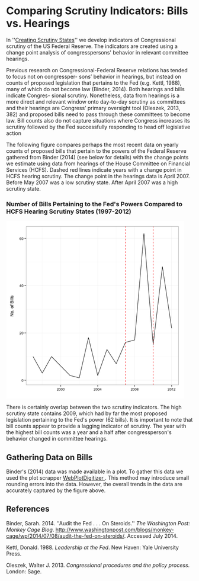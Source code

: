 # Comparing Scrutiny Indicators: Bills vs. Hearings

In ''[Creating Scrutiny States](FedChangePointNote/README.md)'' we develop indicators of Congressional scrutiny of the US Federal Reserve. The indicators are created using a change point analysis of congresspersons' behavior in relevant committee hearings.

Previous research on Congressional-Federal Reserve relations has tended to focus not on congressper- sons’ behavior in hearings, but instead on counts of proposed legislation that pertains to the Fed (e.g. Kettl, 1988), many of which do not become law (Binder, 2014). Both hearings and bills indicate Congres- sional scrutiny. Nonetheless, data from hearings is a more direct and relevant window onto day-to-day scrutiny as committees and their hearings are Congress’ primary oversight tool (Oleszek, 2013, 382) and proposed bills need to pass through these committees to become law. Bill counts also do not capture situations where Congress increases its scrutiny followed by the Fed successfully responding to head off legislative action

The following figure compares perhaps the most recent data on yearly counts of proposed bills that pertain to the powers of the Federal Reserve gathered from Binder (2014) (see below for details) with the change points we estimate using data from hearings of the House Committee on Financial Services (HCFS). Dashed red lines indicate years with a change point in HCFS hearing scrutiny. The change point in the hearings data is April 2007. Before May 2007 was a low scrutiny state. After April 2007 was a high scrutiny state.

### Number of Bills Pertaining to the Fed's Powers Compared to HCFS Hearing Scrutiny States (1997-2012)

[<img src="img/BillsVsHearings.png" align="middle"/>]()

There is certainly overlap between the two scrutiny indicators. The high scrutiny state contains 2009, which had by far the most proposed legislation pertaining to the Fed's power (62 bills). It is important to note that bill counts appear to provide a lagging indicator of scrutiny. The year with the highest bill counts was a year and a half after congressperson's behavior changed in committee hearings.

## Gathering Data on Bills

Binder's (2014) data was made available in a plot. To gather this data we used the plot scrapper [WebPlotDigitizer ](http://dx.doi.org/10.5281/zenodo.10532). This method may introduce small rounding errors into the data. However, the overall trends in the data are accurately captured by the figure above.

## References

Binder, Sarah. 2014. ''Audit the Fed . . . On Steroids.'' *The Washington Post: Monkey Cage Blog*. <http://www.washingtonpost.com/blogs/monkey-cage/wp/2014/07/08/audit-the-fed-on-steroids/>. Accessed July 2014.

Kettl, Donald. 1988. *Leadership at the Fed*. New Haven: Yale University Press.

Oleszek, Walter J. 2013. *Congressional procedures and the policy process*. London: Sage.
